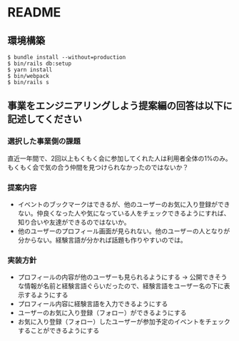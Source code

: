 # README

## 環境構築
```
$ bundle install --without=production
$ bin/rails db:setup
$ yarn install
$ bin/webpack
$ bin/rails s
```

## 事業をエンジニアリングしよう提案編の回答は以下に記述してください
### 選択した事業側の課題
直近一年間で、2回以上もくもく会に参加してくれた人は利用者全体の1%のみ。もくもく会で気の合う仲間を見つけられなかったのではないか？

### 提案内容
* イベントのブックマークはできるが、他のユーザーのお気に入り登録ができない。仲良くなった人や気になっている人をチェックできるようにすれば、知り合いや友達ができるのではないか。
* 他のユーザーのプロフィール画面が見られない。他のユーザーの人となりが分からない。経験言語が分かれば話題も作りやすいのでは。

### 実装方針
* プロフィールの内容が他のユーザーも見られるようにする
  -> 公開できそうな情報が名前と経験言語ぐらいだったので、経験言語をユーザー名の下に表示するようにする
* プロフィール内容に経験言語を入力できるようにする
* ユーザーのお気に入り登録（フォロー）ができるようにする
* お気に入り登録（フォロー）したユーザーが参加予定のイベントをチェックすることができるようにする